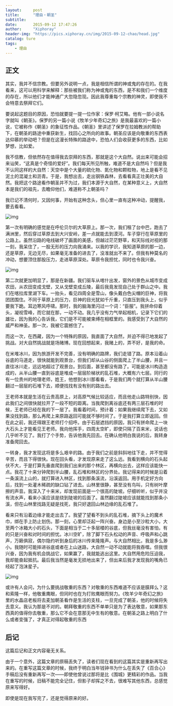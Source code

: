 ```yaml
---
layout:     post
title:      "理由・朝圣"
subtitle:   
date:       2015-09-12 17:47:26
author:     "Xiphoray"
header-img: "https://pics.xiphoray.cn/img/2015-09-12-chao/head.jpg"
catalog: ture
tags:     
    - 理由
---
```



## 正文

其实，我并不信宗教。但要另外说明一点，我是相信所谓的神或鬼的存在的。在我看来，这可以用科学来解释：那些被我们称为神或鬼的东西，是不和我们一个维度的存在，所以他们才能神通广大忽隐忽现。因此我尊重每个宗教的神灵，即使我不会特意去祭拜它们。
 
要说起这题目的原因，恐怕就要提一提一位作家：保罗·柯艾略。他有一部小说名字就叫《朝圣》。保罗的另一篇小说《牧羊少年奇幻之旅》是我最喜欢的一篇小说，它被称作《朝圣》的象征性作品。《朝圣》里讲述了保罗在拉姆教派的帮助下，在朝圣的路途中重获新生，找回心之所向的故事。朝圣应该是向敬重的东西表达仰慕的举动吧？但是在这漫长特殊的路途中，恐怕人们会收获更多的东西，比如梦想，比如爱。

我不信教，但依然存在值得我去崇拜的东西，那就是这个大自然。说出来可能会招来讪笑，“这真是个奇怪的爱好”。我们每天所见所触，难道不是大自然吗？但是我不认同这样的大自然：天空中是个大量的硫化物、氮化物和颗粒物，地上是看不见泥土的混凝土和沥青。于是，我想出去，走出钢铁森林，去看看真正壮美的大自然。我把这个路途看作朝圣并不为过，我们本源于大自然，在某种意义上，大自然本是我们的祖先，去瞻仰他们，难道称不上朝圣吗？

我已记不清何时，又因何事，开始有这种念头，但心里一直有这种冲动，提醒我，要去看看。

![img](https://pics.xiphoray.cn/img/2015-09-12-chao/1.jpg)

第一次有明确的感觉是在呼伦贝尔的大草原上。那一次，我们租了台中巴，跑去了满洲里，然后穿过草原去到大兴安岭，差一点就能去到漠河。车子穿行在草原里的公路上。虽然沿路的电线破坏了画面的美感，但越过茫茫野草，和天际线对视的那一刻，我呆住了，一股无形的压力向我涌来。以我的学识，我知道草原的那一边，还是草原，无边无尽，如果毫无准备的进去了，没准就出不来了。但我有种莫名的冲动，想要顶住那股压力，走进草原深处。草原令我担忧，同时也令我兴奋。

![img](https://pics.xiphoray.cn/img/2015-09-12-chao/2.jpg)

第二次就更加明显了，那是在新疆。我们驱车从喀什出发，窗外的景色从城市变成农田，从农田变成戈壁，又从戈壁变成丘陵，最后我竟发现自己处于群山之中。我们在喀拉库里湖下车。一抬头，看见四周全是雪山，像头戴白色尖帽的巨神，将我团团围住。不同于草原上的压力，巨神的目光犹如千斤重，只直压到我头上，似乎要我下跪。耳边寒风呼啸。那时，我的脑海里闪过一个词：“臣服”。我拼命仰着头，凝视雪峰，而它就在那，一动不动。我几乎没有力气举起相机，记录下它们的雄壮，因为我的心告诉我，它们是不可能被束缚在相框里的。我感受到了大自然的威严和神圣。那一次，我被它震撼住了。

而这一次，在西藏，因为一个特殊的原因，我直面了大自然，并迫不得已地发起了挑战。对大自然挑战就是场赌博。现在回想起来，我赌上的，弄不好，是我的命。

在米堆冰川，因为旅游开发不完善，没有明确的路牌，我们走错了路。原本沿着山谷底的马道走，很快就能到观景台，但我们却从山谷的侧面爬上了半山腰，并且一直往冰川走，远远地超过了观景台。到后面，甚至都没有路了。可能是冰川构造造成的，从半山腰一直到谷底是堆成一层层阶梯状的乱石堆，大概有六七层。同行的有一位贵州的地理老师，姓王，他想到冰川那看看，于是我们两个就打算从半山腰翻过一层层的石堆下去，顺便找找有没有别的路出去。

王老师本就是生活在云贵高原上，对高原气候比较适应，而且他走山路特别快，因此我们之间很快就拉开了一段不短的距离。当我爬到离谷底还有两三层石堆的时候，王老师已经在我的下一层了。我看着时间，预计着：如果我继续爬下去，又如果没找到路，那么再爬上来原路返回可能就不够时间了。于是我打算立即返回。但在此之前，我还得跟王老师打个招呼。由于石层遮挡的原因，我只有拼命爬上一块大石头上才能看见王老师。我向他挥手，四周太空旷，即使只隔了百来米，说话也几乎听不见了。我打了个手势，告诉他我先回去。在确认他明白我说的后，我转身准备爬回去。

一转身，我才发现这将是多么艰辛的路。由于我们之前是斜斜地往下走，并不觉得辛苦，而且下得很快。现在回头看，才发现原来走了这么远。我看到横向的石头起伏不大，于是打算先垂直爬到我们出来的那个林区，再横向出去，这样应该能快一点。我花了十来分钟爬到半山腰，乱石堆和林区的分界处。我记得来的时候是沿着一条溪流上山的，就打算进入林区，找到那条溪流，沿溪返回。用手机定好方向后，找到一处灌木稀疏的缺口钻了进去。山林里很静，甚至没有鸟叫，只有树叶摩擦的声音。我深入了十来米，却发现前面是一个很高的陡坡。仔细听听，似乎并没有流水声，看来小溪应该是绕到陡坡的后面了。虽然翻过陡坡应该就能找到那条小溪，但在山林里找路无疑是找死，我只好退回山林边缘的乱石堆了。

看来只有沿着边缘才能走出去了。我望了望看不到头的乱石堆，摘下头上的魔术巾，绑在手上防止划伤。那一刻，心里却泛起一阵兴奋。身边是小至沙粒大小，大至两个冰箱大小的石头，下面是相当于二十多层楼的谷底，但我丝毫没有害怕，有的只是兴奋和对时间的担忧。冰川空旷，除了脚下石头松动的声音、呼吸声和心跳声，万籁俱寂，偶尔隐约听到身后的冰川传来隆隆声。与大自然相比，我是多么渺小。我随时可能摔进谷底或者在上山迷路，大自然一动不动就能将我吞噬。但我很兴奋，因为我有机会挑战它，如果赢了，我就能逃出这里。大自然用危险压迫我，我却能奋起抵抗。最后我当然是毫发无损地出来了，但出来后我才发现我的嘴角已经起了泡沫星子。

![img](https://pics.xiphoray.cn/img/2015-09-12-chao/3.jpg)

或许有人会问，为什么要挑战敬重的东西？对敬重的东西难道不应该是膜拜么？这和索隆一样，他敬重鹰眼，但同时也在为打败鹰眼而努力。《牧羊少年奇幻之旅》里的水晶店老板将去麦加朝圣看作是生活的支柱，一旦完成了朝圣，他的时候将失去意义。我认为那是不对的。朝拜敬重的东西不单单只是为了表达敬意，如果那东西真的值得你去敬重，那么它不会在意那无中生有的敬意。在朝圣之路上明白了什么或者变强了，才真正对得起敬重的东西


## 后记

这篇后记和正文内容毫无关系。

由于一个意外，这篇文章的原稿丢失了，读者们现在看到的这篇其实是重新再写出来的。在重写这篇文章的时候，我终于明白当年钱钟书为什么在丢失了《百合心》手稿后没有重新再写一次——即使他曾说过那将是比《围城》更精彩的作品。当我在重写的时候，旧稿不能完全记住，但影子却挥之不去，很难写其他东西，总感觉原来写得好。

即使是现在我写完了，还是觉得原来的好。